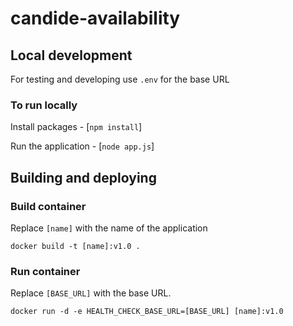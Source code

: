 # candide-availability

## Local development

For testing and developing use `.env` for the base URL

### To run locally

Install packages - [`npm install`]

Run the application - [`node app.js`] 

## Building and deploying

### Build container
Replace `[name]` with the name of the application

`docker build -t [name]:v1.0 .`

### Run container
Replace `[BASE_URL]` with the base URL.

`docker run -d -e HEALTH_CHECK_BASE_URL=[BASE_URL] [name]:v1.0`
